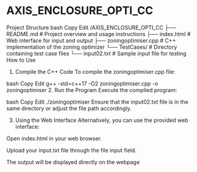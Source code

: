 # AXIS_ENCLOSURE_OPTI_CC
Project Structure
bash
Copy
Edit
/AXIS_ENCLOSURE_OPTI_CC
├── README.md              # Project overview and usage instructions
├── index.html             # Web interface for input and output
├── zoningoptimiser.cpp    # C++ implementation of the zoning optimizer
└── TestCases/             # Directory containing test case files
    └── input02.txt        # Sample input file for testing
How to Use
1. Compile the C++ Code
To compile the zoningoptimiser.cpp file:

bash
Copy
Edit
g++ -std=c++17 -O2 zoningoptimiser.cpp -o zoningoptimiser
2. Run the Program
Execute the compiled program:

bash
Copy
Edit
./zoningoptimiser
Ensure that the input02.txt file is in the same directory or adjust the file path accordingly.

3. Using the Web Interface
Alternatively, you can use the provided web interface:

Open index.html in your web browser.

Upload your input.txt file through the file input field.

The output will be displayed directly on the webpage
